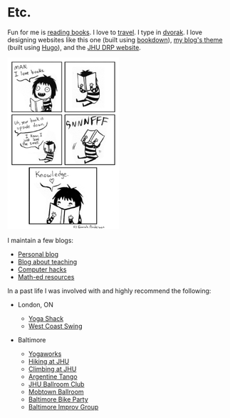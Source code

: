 # Etc.


Fun for me is [reading books]. I love to [travel]. I type in [dvorak].
I love designing websites like this one (built using [bookdown]), [my blog\'s theme]
(built using [Hugo]), and the [JHU DRP website].

[<img src="images/books.gif" width="250px" class="right" />](https://www.gocomics.com/sarahs-scribbles/2014/1/17)

I maintain a few blogs:

- [Personal blog]
- [Blog about teaching]
- [Computer hacks]
- [Math-ed resources]

In a past life I was involved with and highly recommend the following:

-   London, ON
    -   [Yoga Shack]
    -   [West Coast Swing]

-   Baltimore
    -   [Yogaworks]
    -   [Hiking at JHU]
    -   [Climbing at JHU]
    -   [Argentine Tango]
    -   [JHU Ballroom Club]
    -   [Mobtown Ballroom]
    -   [Baltimore Bike Party]
    -   [Baltimore Improv Group]

  [my blog\'s theme]: https://github.com/apurvnakade/HugoTheme
  [reading books]: https://apurvanakade.github.io/blog/notes/books/
  [Personal blog]: ./blog
  [Blog about teaching]: https://notleftasanexercise.wordpress.com/
  [bookdown]: https://bookdown.org/
  [Hugo]: https://gohugo.io/
  [JHU DRP website]: http://www.math.jhu.edu/drp.html

  [Math-ed resources]: https://www.notion.so/Math-Wiki-01783c0807aa4fa18d7d28a7f724fcde
  [Computer hacks]: https://www.notion.so/Wiki-1b656cca9c964d79b932d4c76cc8ed7d
  [travel]: https://drive.google.com/open?id=1wpCR64gzKc7Zp8V-FIn43ANMA6QULjMS&usp=sharing
 
  [dvorak]: https://en.wikipedia.org/wiki/Dvorak_Simplified_Keyboard
 
  [Yoga Shack]: https://www.yogashack.ca/
  [West Coast Swing]: https://westcoastswinglondon.ca/
  [Yogaworks]: https://www.yogaworks.com/baltimore/
  [Hiking at JHU]: https://studentaffairs.jhu.edu/recreation/experiential-education/trips/
 
  [Climbing at JHU]: https://studentaffairs.jhu.edu/recreation/facilities/climbing-wall/
 
  [Argentine Tango]: http://www.tangoestanoche.com/
  [JHU Ballroom Club]: https://www.facebook.com/groups/jhuballroom/
 
  [Mobtown Ballroom]: https://mobtownballroom.com/
  [Baltimore Bike Party]: https://baltimorebikeparty.com/
 
  [Baltimore Improv Group]: http://www.bigimprov.org/